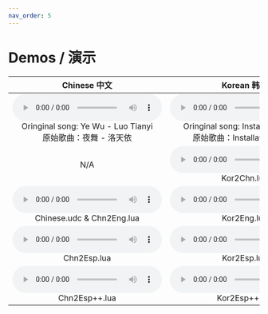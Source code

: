```yaml
---
nav_order: 5
---
```

# Demos / 演示

| Chinese 中文 |Korean 韩文 |
|:----:|:----:|
|<audio controls><source src="/vocaloid-dictionaries/assets/Chinese Demo.ogg" type="audio/ogg">您的浏览器不支持 audio 元素。</audio><br />Oringinal song: Ye Wu - Luo Tianyi<br />原始歌曲：夜舞 - 洛天依|<audio controls><source src="/vocaloid-dictionaries/assets/Korean Demo.ogg" type="audio/ogg">您的浏览器不支持 audio 元素。</audio><br />Oringinal song: Installation - UNI<br />原始歌曲：Installation - UNI|
|N/A|<audio controls><source src="/vocaloid-dictionaries/assets/Kor2Chn demo1.0.ogg" type="audio/ogg">您的浏览器不支持 audio 元素。</audio><br />Kor2Chn.lua|
|<audio controls><source src="/vocaloid-dictionaries/assets/Chn2Eng demo1.0.ogg" type="audio/ogg">您的浏览器不支持 audio 元素。</audio><br />Chinese.udc & Chn2Eng.lua|<audio controls><source src="/vocaloid-dictionaries/assets/Kor2Eng demo1.0.ogg" type="audio/ogg">您的浏览器不支持 audio 元素。</audio><br />Kor2Eng.lua|
|<audio controls><source src="/vocaloid-dictionaries/assets/Chn2Esp demo1.0.ogg" type="audio/ogg">您的浏览器不支持 audio 元素。</audio><br />Chn2Esp.lua|<audio controls><source src="/vocaloid-dictionaries/assets/Kor2Esp demo1.0.ogg" type="audio/ogg">您的浏览器不支持 audio 元素。</audio><br />Kor2Esp.lua|
|<audio controls><source src="/vocaloid-dictionaries/assets/Chn2Esp++ demo1.0.ogg" type="audio/ogg">您的浏览器不支持 audio 元素。</audio><br />Chn2Esp++.lua|<audio controls><source src="/vocaloid-dictionaries/assets/Kor2Esp++ demo1.0.ogg" type="audio/ogg">您的浏览器不支持 audio 元素。</audio><br />Kor2Esp++.lua|


